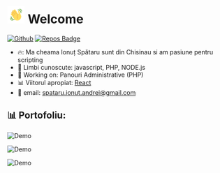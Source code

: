 
# <img src="https://raw.githubusercontent.com/jefestef/jefestef/master/wave.gif" width="40px"> Welcome
[![Github](https://img.shields.io/github/followers/m4agnum?label=Followers&logo=Github)](https://github.com/m4agnum)
[![Repos Badge](https://badges.pufler.dev/repos/m4agnum?color=blue&logo=GitBook)](https://github.com/m4agnum)
- 🔥: Ma cheama Ionuț Spătaru sunt din Chisinau si am pasiune pentru scripting 
- :scroll: Limbi cunoscute: javascript, PHP, NODE.js
- :telescope: Working on: Panouri Administrative (PHP)
- :bar_chart: Viitorul apropiat: [React](https://reactjs.org/)
- 📱 email: spataru.ionut.andrei@gmail.com

## :bar_chart:  Portofoliu:

![Demo](../main/panel_light.png?raw=true)

![Demo](../main/image.png?raw=true)

![Demo](../main/image2.png?raw=true)
 
